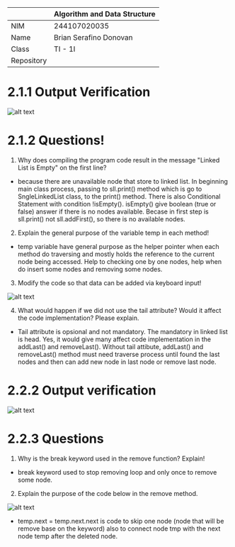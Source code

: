 |  | Algorithm and Data Structure |
|--|--|
| NIM | 244107020035 |
| Name |  Brian Serafino Donovan |
| Class | TI - 1I |
| Repository |  |

# 2.1.1 Output Verification

![alt text](Output2.1.1)

# 2.1.2 Questions!

1. Why does compiling the program code result in the message "Linked List is Empty" on the first line?

- because there are unavailable node that store to linked list. In beginning main class process, passing to sll.print() method which is go to SngleLinkedList class, to the print() method. There is also Conditional Statement with condition !isEmpty(). isEmpty() give boolean (true or false) answer if there is no nodes available. Becase in first step is sll.print() not sll.addFirst(), so there is no available nodes. 

2. Explain the general purpose of the variable temp in each method!

- temp variable have general purpose as the helper pointer when each method do traversing and mostly holds the reference to the current node being accessed. Help to checking one by one nodes, help when do insert some nodes and removing some nodes. 

3. Modify the code so that data can be added via keyboard input!

![alt text](Answer2.1.2.2)

4. What would happen if we did not use the tail attribute? Would it affect the code implementation? Please explain.

- Tail attribute is opsional and not mandatory. The mandatory in linked list is head. Yes, it would give many affect code implementation in the addLast() and removeLast(). Without tail attibute, addLast() and removeLast() method must need traverse process until found the last nodes and then can add new node in last node or remove last node. 

# 2.2.2 Output verification

![alt text](Verification2.2.2)

# 2.2.3 Questions

1. Why is the break keyword used in the remove function? Explain!

- break keyword used to stop removing loop and only once to remove some node.

2. Explain the purpose of the code below in the remove method.

![alt text](Question2.2.3.2)

- temp.next = temp.next.next is code to skip one node (node that will be remove base on the keyword) also to connect node tmp with the next node temp after the deleted node.